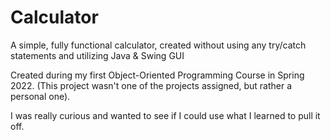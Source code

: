 # Calculator
A simple, fully functional calculator, created without using any try/catch statements and utilizing Java &amp; Swing GUI

Created during my first Object-Oriented Programming Course in Spring 2022. (This project wasn't one of the projects assigned, but rather a personal one). 

I was really curious and wanted to see if I could use what I learned to pull it off.

